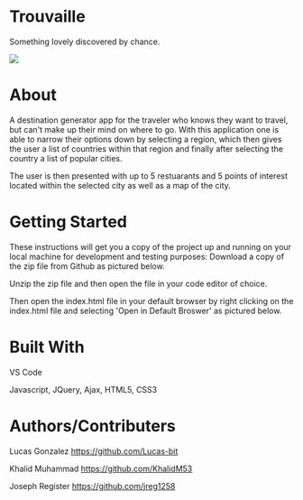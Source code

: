 # Trouvaille
Something lovely discovered by chance.


![](Screen_Shot_2020-05-10_at_5.43.59_PM.png)



# About
A destination generator app for the traveler who knows they want to travel, but can't make up their mind on where to go. 
With this application one is able to narrow their options down by selecting a region, which then gives the user a list of countries within that region and finally after selecting the country a list of popular cities. 


The user is then presented with up to 5 restuarants and 5 points of interest located within the selected city as well as a map of the city.

# Getting Started
These instructions will get you a copy of the project up and running on your local machine for development and testing purposes: Download a copy of the zip file from Github as pictured below. 

Unzip the zip file and then open the file in your code editor of choice.


Then open the index.html file in your default browser by right clicking on the index.html file and selecting 'Open in Default Broswer' as pictured below.




# Built With
VS Code

Javascript, JQuery, Ajax, HTML5, CSS3

# Authors/Contributers 

Lucas Gonzalez  https://github.com/Lucas-bit 

Khalid Muhammad https://github.com/KhalidM53

Joseph Register https://github.com/jreg1258


